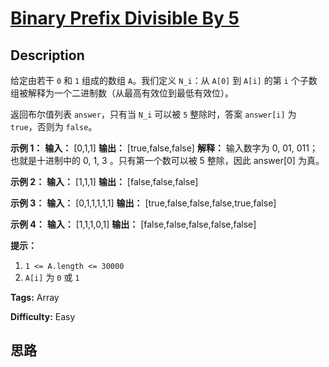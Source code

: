 # [Binary Prefix Divisible By 5][title]

## Description

给定由若干 `0` 和 `1` 组成的数组 `A`。我们定义 `N_i`：从 `A[0]` 到 `A[i]` 的第 `i`
个子数组被解释为一个二进制数（从最高有效位到最低有效位）。

返回布尔值列表 `answer`，只有当 `N_i` 可以被 `5` 整除时，答案 `answer[i]` 为 `true`，否则为 `false`。



**示例 1：**
            **输入：** [0,1,1]    **输出：** [true,false,false]    **解释：**    输入数字为 0, 01, 011；也就是十进制中的 0, 1, 3 。只有第一个数可以被 5 整除，因此 answer[0] 为真。    

**示例 2：**
            **输入：** [1,1,1]    **输出：** [false,false,false]    

**示例 3：**
            **输入：** [0,1,1,1,1,1]    **输出：** [true,false,false,false,true,false]    

**示例  4：**
            **输入：** [1,1,1,0,1]    **输出：** [false,false,false,false,false]    



**提示：**

  1. `1 <= A.length <= 30000`
  2. `A[i]` 为 `0` 或 `1`


**Tags:** Array

**Difficulty:** Easy

## 思路

[title]: https://leetcode-cn.com/problems/binary-prefix-divisible-by-5
